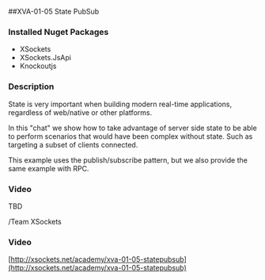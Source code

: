 ##XVA-01-05 State PubSub

### Installed Nuget Packages

- XSockets
- XSockets.JsApi
- Knockoutjs

### Description

State is very important when building modern real-time applications, regardless of web/native or other platforms.

In this "chat" we show how to take advantage of server side state to be able to perform scenarios that would have been complex without state. Such as targeting a subset of clients connected.

This example uses the publish/subscribe pattern, but we also provide the same example with RPC.

### Video

TBD

/Team XSockets



### Video

[http://xsockets.net/academy/xva-01-05-statepubsub](http://xsockets.net/academy/xva-01-05-statepubsub)